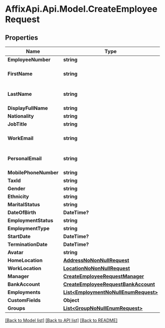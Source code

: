 # AffixApi.Api.Model.CreateEmployeeRequest

## Properties

Name | Type | Description | Notes
------------ | ------------- | ------------- | -------------
**EmployeeNumber** | **string** |  | [optional] 
**FirstName** | **string** | the first name of the individual | 
**LastName** | **string** | the last name of the individual | 
**DisplayFullName** | **string** |  | [optional] 
**Nationality** | **string** |  | [optional] 
**JobTitle** | **string** |  | [optional] 
**WorkEmail** | **string** | the work email of the individual | [optional] 
**PersonalEmail** | **string** | the personal email of the individual | [optional] 
**MobilePhoneNumber** | **string** | +1234567890 | [optional] 
**TaxId** | **string** |  | [optional] 
**Gender** | **string** |  | [optional] 
**Ethnicity** | **string** |  | [optional] 
**MaritalStatus** | **string** |  | [optional] 
**DateOfBirth** | **DateTime?** |  | [optional] 
**EmploymentStatus** | **string** |  | [optional] 
**EmploymentType** | **string** |  | [optional] 
**StartDate** | **DateTime?** |  | [optional] 
**TerminationDate** | **DateTime?** |  | [optional] 
**Avatar** | **string** |  | [optional] 
**HomeLocation** | [**AddressNoNonNullRequest**](AddressNoNonNullRequest.md) |  | [optional] 
**WorkLocation** | [**LocationNoNonNullRequest**](LocationNoNonNullRequest.md) |  | [optional] 
**Manager** | [**CreateEmployeeRequestManager**](CreateEmployeeRequestManager.md) |  | [optional] 
**BankAccount** | [**CreateEmployeeRequestBankAccount**](CreateEmployeeRequestBankAccount.md) |  | [optional] 
**Employments** | [**List&lt;EmploymentNoNullEnumRequest&gt;**](EmploymentNoNullEnumRequest.md) |  | [optional] 
**CustomFields** | **Object** |  | [optional] 
**Groups** | [**List&lt;GroupNoNullEnumRequest&gt;**](GroupNoNullEnumRequest.md) |  | [optional] 

[[Back to Model list]](../README.md#documentation-for-models) [[Back to API list]](../README.md#documentation-for-api-endpoints) [[Back to README]](../README.md)

